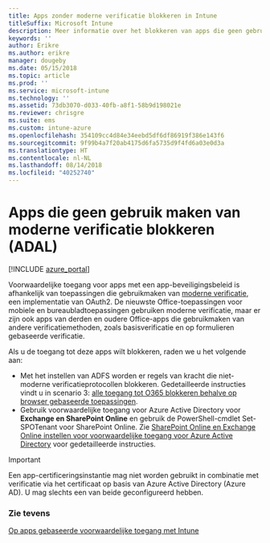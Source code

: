 ```yaml
---
title: Apps zonder moderne verificatie blokkeren in Intune
titleSuffix: Microsoft Intune
description: Meer informatie over het blokkeren van apps die geen gebruik maken van moderne verificatie (ADAL).
keywords: ''
author: Erikre
ms.author: erikre
manager: dougeby
ms.date: 05/15/2018
ms.topic: article
ms.prod: ''
ms.service: microsoft-intune
ms.technology: ''
ms.assetid: 73db3070-d033-40fb-a8f1-58b9d198021e
ms.reviewer: chrisgre
ms.suite: ems
ms.custom: intune-azure
ms.openlocfilehash: 354109cc4d84e34eebd5df6df86919f386e143f6
ms.sourcegitcommit: 9f99b4a7f20ab4175d6fa5735d9f4fd6a03e0d3a
ms.translationtype: HT
ms.contentlocale: nl-NL
ms.lasthandoff: 08/14/2018
ms.locfileid: "40252740"
---
```

# <a name="block-apps-that-do-not-use-modern-authentication-adal"></a>Apps die geen gebruik maken van moderne verificatie blokkeren (ADAL)

[!INCLUDE [azure_portal](./includes/azure_portal.md)]

Voorwaardelijke toegang voor apps met een app-beveiligingsbeleid is afhankelijk van toepassingen die gebruikmaken van [moderne verificatie](https://support.office.com/article/Using-Office-365-modern-authentication-with-Office-clients-776c0036-66fd-41cb-8928-5495c0f9168a), een implementatie van OAuth2. De nieuwste Office-toepassingen voor mobiele en bureaubladtoepassingen gebruiken moderne verificatie, maar er zijn ook apps van derden en oudere Office-apps die gebruikmaken van andere verificatiemethoden, zoals basisverificatie en op formulieren gebaseerde verificatie.

Als u de toegang tot deze apps wilt blokkeren, raden we u het volgende aan:

* Met het instellen van ADFS worden er regels van kracht die niet-moderne verificatieprotocollen blokkeren. Gedetailleerde instructies vindt u in scenario 3: [alle toegang tot O365 blokkeren behalve op browser gebaseerde toepassingen](https://technet.microsoft.com/library/dn592182.aspx).
* Gebruik voorwaardelijke toegang voor Azure Active Directory voor **Exchange en SharePoint Online** en gebruik de PowerShell-cmdlet Set-SPOTenant voor SharePoint Online. Zie [SharePoint Online en Exchange Online instellen voor voorwaardelijke toegang voor Azure Active Directory](https://docs.microsoft.com/azure/active-directory/active-directory-conditional-access-no-modern-authentication#legacy-authentication-protocols) voor gedetailleerde instructies.


>[!IMPORTANT]
>Een app-certificeringsinstantie mag niet worden gebruikt in combinatie met verificatie via het certificaat op basis van Azure Active Directory (Azure AD). U mag slechts een van beide geconfigureerd hebben.

### <a name="see-also"></a>Zie tevens
[Op apps gebaseerde voorwaardelijke toegang met Intune](app-based-conditional-access-intune.md)
